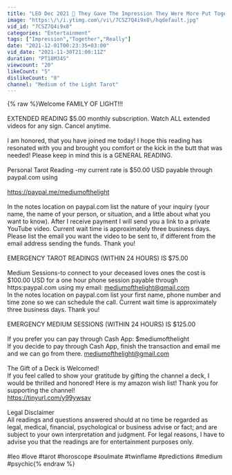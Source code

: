 ```yaml
---
title: "LEO Dec 2021 💟 They Gave The Impression They Were More Put Together Than They Really Are. Now What?"
image: "https:\/\/i.ytimg.com\/vi\/7CSZ7Q4i9x8\/hqdefault.jpg"
vid_id: "7CSZ7Q4i9x8"
categories: "Entertainment"
tags: ["Impression","Together","Really"]
date: "2021-12-01T00:23:35+03:00"
vid_date: "2021-11-30T21:00:11Z"
duration: "PT18M34S"
viewcount: "20"
likeCount: "5"
dislikeCount: "0"
channel: "Medium of the Light Tarot"
---
```

{% raw %}Welcome FAMILY OF LIGHT!!!<br /><br />EXTENDED READING $5.00 monthly subscription. Watch ALL extended videos for any sign. Cancel anytime.<br /><br />I am honored, that you have joined me today! I hope this reading has resonated with you and brought you comfort or the kick in the butt that was needed! Please keep in mind this is a GENERAL READING. <br /><br />Personal Tarot Reading -my current rate is $50.00 USD payable through paypal.com using<br /><br /><a rel="nofollow" target="blank" href="https://paypal.me/mediumofthelight">https://paypal.me/mediumofthelight</a><br /><br />In the notes location on paypal.com list the nature of your inquiry (your name, the name of your person, or situation, and a little about what you want to know). After I receive payment I will send you a link to a private YouTube video. Current wait time is approximately three business days. Please list the email you want the video to be sent to, if different from the email address sending the funds. Thank you!<br /><br />EMERGENCY TAROT READINGS (WITHIN 24 HOURS) IS $75.00<br /><br />Medium Sessions-to connect to your deceased loves ones the cost is $100.00 USD for a one hour phone session payable through https:paypal.com using my email: mediumofthelight@gmail.com <br />In the notes location on paypal.com list your first name, phone number and time zone so we can schedule the call. Current wait time is approximately three business days. Thank you! <br /><br />EMERGENCY MEDIUM SESSIONS (WITHIN 24 HOURS) IS $125.00<br /><br />If you prefer you can pay through Cash App: $mediumofthelight<br />If you decide to pay through Cash App, finish the transaction and email me and we can go from there. mediumofthelight@gmail.com<br /><br />The Gift of a Deck is Welcomed!<br />If you feel called to show your gratitude by gifting the channel a deck, I would be thrilled and honored! Here is my amazon wish list! Thank you for supporting the channel!<br /><a rel="nofollow" target="blank" href="https://tinyurl.com/y99ywsav">https://tinyurl.com/y99ywsav</a><br /><br />Legal Disclaimer<br />All readings and questions answered should at no time be regarded as legal, medical, financial, psychological or business advise or fact; and are subject to your own interpretation and judgment. For legal reasons, I have to advise you that the readings are for entertainment purposes only.<br /><br />#leo #love #tarot #horoscope #soulmate #twinflame #predictions #medium #psychic{% endraw %}
